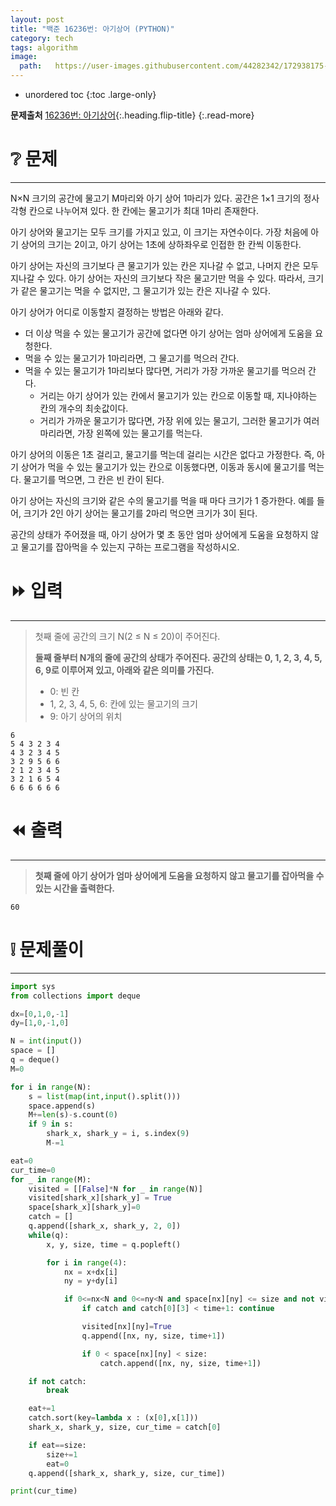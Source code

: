 ```yaml
---
layout: post
title: "백준 16236번: 아기상어 (PYTHON)"
category: tech
tags: algorithm
image:
  path:   https://user-images.githubusercontent.com/44282342/172938175-461407f8-22ac-49ac-aba8-e8ba6d68fce6.png
---
```


* unordered toc
{:toc .large-only}

**문제출처** [16236번: 아기상어](https://www.acmicpc.net/problem/16236){:.heading.flip-title}
{:.read-more}


# ❔ 문제
***

N×N 크기의 공간에 물고기 M마리와 아기 상어 1마리가 있다. 공간은 1×1 크기의 정사각형 칸으로 나누어져 있다. 한 칸에는 물고기가 최대 1마리 존재한다.

아기 상어와 물고기는 모두 크기를 가지고 있고, 이 크기는 자연수이다. 가장 처음에 아기 상어의 크기는 2이고, 아기 상어는 1초에 상하좌우로 인접한 한 칸씩 이동한다.

아기 상어는 자신의 크기보다 큰 물고기가 있는 칸은 지나갈 수 없고, 나머지 칸은 모두 지나갈 수 있다. 아기 상어는 자신의 크기보다 작은 물고기만 먹을 수 있다. 따라서, 크기가 같은 물고기는 먹을 수 없지만, 그 물고기가 있는 칸은 지나갈 수 있다.

아기 상어가 어디로 이동할지 결정하는 방법은 아래와 같다.

* 더 이상 먹을 수 있는 물고기가 공간에 없다면 아기 상어는 엄마 상어에게 도움을 요청한다.
* 먹을 수 있는 물고기가 1마리라면, 그 물고기를 먹으러 간다.
* 먹을 수 있는 물고기가 1마리보다 많다면, 거리가 가장 가까운 물고기를 먹으러 간다.
  * 거리는 아기 상어가 있는 칸에서 물고기가 있는 칸으로 이동할 때, 지나야하는 칸의 개수의 최솟값이다.
  * 거리가 가까운 물고기가 많다면, 가장 위에 있는 물고기, 그러한 물고기가 여러마리라면, 가장 왼쪽에 있는 물고기를 먹는다.

아기 상어의 이동은 1초 걸리고, 물고기를 먹는데 걸리는 시간은 없다고 가정한다. 즉, 아기 상어가 먹을 수 있는 물고기가 있는 칸으로 이동했다면, 이동과 동시에 물고기를 먹는다. 물고기를 먹으면, 그 칸은 빈 칸이 된다.

아기 상어는 자신의 크기와 같은 수의 물고기를 먹을 때 마다 크기가 1 증가한다. 예를 들어, 크기가 2인 아기 상어는 물고기를 2마리 먹으면 크기가 3이 된다.

공간의 상태가 주어졌을 때, 아기 상어가 몇 초 동안 엄마 상어에게 도움을 요청하지 않고 물고기를 잡아먹을 수 있는지 구하는 프로그램을 작성하시오.

# ⏩ 입력
***

> 첫째 줄에 공간의 크기 N(2 ≤ N ≤ 20)이 주어진다.
> 
> **둘째 줄부터 N개의 줄에 공간의 상태가 주어진다. 공간의 상태는 0, 1, 2, 3, 4, 5, 6, 9로 이루어져 있고, 아래와 같은 의미를 가진다.**
>
> * 0: 빈 칸
> * 1, 2, 3, 4, 5, 6: 칸에 있는 물고기의 크기
> * 9: 아기 상어의 위치

```
6
5 4 3 2 3 4
4 3 2 3 4 5
3 2 9 5 6 6
2 1 2 3 4 5
3 2 1 6 5 4
6 6 6 6 6 6
```

# ⏪ 출력
***

> **첫째 줄에 아기 상어가 엄마 상어에게 도움을 요청하지 않고 물고기를 잡아먹을 수 있는 시간을 출력한다.**

```
60
```
 
# ❕ 문제풀이
***

```python
import sys
from collections import deque

dx=[0,1,0,-1]
dy=[1,0,-1,0]

N = int(input())
space = []
q = deque()
M=0

for i in range(N):
    s = list(map(int,input().split()))
    space.append(s)
    M+=len(s)-s.count(0)
    if 9 in s:
        shark_x, shark_y = i, s.index(9)
        M-=1

eat=0
cur_time=0
for _ in range(M):
    visited = [[False]*N for _ in range(N)]
    visited[shark_x][shark_y] = True
    space[shark_x][shark_y]=0
    catch = []
    q.append([shark_x, shark_y, 2, 0])
    while(q):
        x, y, size, time = q.popleft()

        for i in range(4):
            nx = x+dx[i]
            ny = y+dy[i]

            if 0<=nx<N and 0<=ny<N and space[nx][ny] <= size and not visited[nx][ny]:
                if catch and catch[0][3] < time+1: continue

                visited[nx][ny]=True
                q.append([nx, ny, size, time+1])

                if 0 < space[nx][ny] < size:
                    catch.append([nx, ny, size, time+1])

    if not catch:
        break

    eat+=1
    catch.sort(key=lambda x : (x[0],x[1]))
    shark_x, shark_y, size, cur_time = catch[0]

    if eat==size:
        size+=1
        eat=0
    q.append([shark_x, shark_y, size, cur_time])

print(cur_time)
```
